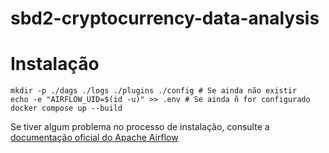 # sbd2-cryptocurrency-data-analysis

# Instalação

```
mkdir -p ./dags ./logs ./plugins ./config # Se ainda não existir
echo -e "AIRFLOW_UID=$(id -u)" >> .env # Se ainda ñ for configurado
docker compose up --build
```

Se tiver algum problema no processo de instalação, consulte a [documentação oficial do Apache Airflow](https://airflow.apache.org/docs/apache-airflow/stable/howto/docker-compose/index.html)
